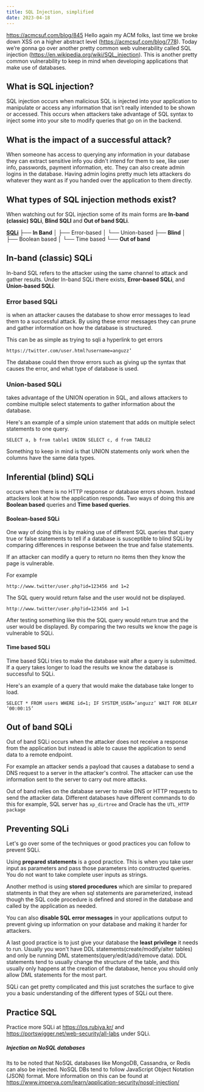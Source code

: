 ```yaml
---
title: SQL Injection, simplified
date: 2023-04-18
---
```


https://acmcsuf.com/blog/845
Hello again my ACM folks, last time we broke down XSS on a higher abstract level (https://acmcsuf.com/blog/778). Today we’re gonna go over another pretty common web vulnerability called SQL injection (https://en.wikipedia.org/wiki/SQL_injection). This is another pretty common vulnerability to keep in mind when developing applications that make use of databases.

##  What is SQL injection?
SQL injection occurs when malicious SQL is injected into your application to manipulate or access any information that isn't really intended to be shown or accessed. This occurs when attackers take advantage of SQL syntax to inject some into your site to modify queries that go on in the backend.


##  What is the impact of a successful attack?
When someone has access to querying any information in your database they can extract sensitive info you didn't intend for them to see, like user info, passwords, payment information, etc. They can also create admin logins in the database. Having admin logins pretty much lets attackers do whatever they want as if you handed over the application to them directly.

##  What types of SQL injection methods exist?
When watching out for SQL injection some of its main forms are **In-band (classic) SQLi**, **Blind SQLI** and **Out of band SQLi**.  

**<u> SQLi</u>**
├── **In Band**
│   ├── Error-based
│   └── Union-based
├── **Blind**
│   ├── Boolean based
│   └── Time based
└── **Out of band**



## In-band (classic) SQLi
In-band SQL refers to the attacker using the same channel to attack and gather results.
Under In-band SQLi there exists, **Error-based SQLi**, and **Union-based SQLi**.  

### Error based SQLi
is when an attacker causes the database to show error messages to lead them to a successful attack. By using these error messages they can prune and gather information on how the database is structured.

This can be as simple as trying to sqli a hyperlink to get errors
```
https://twitter.com/user.html?username=anguzz’
```
The database could then throw errors such as giving up the syntax that causes the error, and what type of database is used.

### Union-based SQLi
takes advantage of the UNION operation in SQL, and allows attackers to combine multiple select statements to gather information about the database.

Here's an example of a simple union statement that adds on multiple select statements to one query.
```
SELECT a, b from table1 UNION SELECT c, d from TABLE2
```
Something to keep in mind is that UNION statements only work when the columns have the same data types.

## Inferential (blind) SQLi
occurs when there is no HTTP response or database errors shown. Instead attackers look at how the application responds. Two ways of doing this are **Boolean based** queries and **Time based queries**.

#### Boolean-based SQLi
One way of doing this is by making use of different SQL queries that query true or false statements to tell if a database is susceptible to blind SQLi by comparing differences in response between the true and false statements.

If an attacker can modify a query to return no items then they know the page is vulnerable.

For example
```
http://www.twitter/user.php?id=123456 and 1=2
```
The SQL query would return false and the user would not be displayed.

```
http://www.twitter/user.php?id=123456 and 1=1
```
After testing something like this the SQL query would return true and the user would be displayed. By comparing the two results we know the page is vulnerable to SQLi.

#### Time based SQLi
Time based SQLi tries to make the database wait after a query is submitted. If a query takes longer to load the results we know the database is successful to SQLi.

Here's an example of a query that would make the database take longer to load.
```
SELECT * FROM users WHERE id=1; IF SYSTEM_USER=’anguzz’ WAIT FOR DELAY ’00:00:15’
```

## Out of band SQLi
Out of band SQLi occurs when the attacker does not receive a response from the application but instead is able to cause the application to send data to a remote endpoint.

For example an attacker sends a payload that causes a database to send a DNS request to a server in the attacker's control. The attacker can use the information sent to the server to carry out more attacks.

Out of band relies on the database server to make DNS or HTTP requests to send the attacker data. Different databases have different commands to do this for example, SQL server has ```xp_dirtree``` and Oracle has the ```UTL_HTTP package```



## Preventing SQLi
Let's go over some of the techniques or good practices you can follow to prevent SQLi.

Using **prepared statements** is a good practice. This is when you take user input as parameters and pass those parameters into constructed queries. You do not want to take complete user inputs as strings.

Another method is using **stored procedures** which are similar to prepared statments in that they are when sql statements are parameterized, instead though the SQL code procedure is defined and stored in the database and called by the application as needed.  

 You can also **disable SQL error messages** in your applications output to prevent giving up information on your database and making it harder for attackers.

A last good practice is to just give your database the **least privilege** it needs to run. Usually you won't have DDL statements(create/modify/alter tables) and only be running DML statements(query/edit/add/remove data). DDL statements tend to usually change the structure of the table, and this usually only happens at the creation of the database, hence you should only allow DML statements for the most part.

SQLi can get pretty complicated and this just scratches the surface to give you a basic understanding of the different types of SQLi out there. 


## Practice SQL
Practice more SQLi at https://los.rubiya.kr/ and https://portswigger.net/web-security/all-labs under SQLi.
##### Injection on NoSQL databases
Its to be noted that NoSQL databases like MongoDB, Cassandra, or Redis can also be injected.
NoSQL DBs tend to follow JavaScript Object Notation (JSON) format. More information on this can be found at https://www.imperva.com/learn/application-security/nosql-injection/